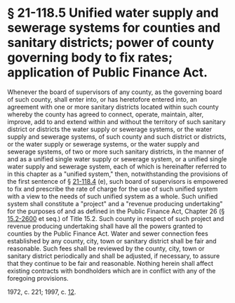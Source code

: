 # § 21-118.5 Unified water supply and sewerage systems for counties and sanitary districts; power of county governing body to fix rates; application of Public Finance Act.

<p>Whenever the board of supervisors of any county, as the governing board of such county, shall enter into, or has heretofore entered into, an agreement with one or more sanitary districts located within such county whereby the county has agreed to connect, operate, maintain, alter, improve, add to and extend within and without the territory of such sanitary district or districts the water supply or sewerage systems, or the water supply and sewerage systems, of such county and such district or districts, or the water supply or sewerage systems, or the water supply and sewerage systems, of two or more such sanitary districts, in the manner of and as a unified single water supply or sewerage system, or a unified single water supply and sewerage system, each of which is hereinafter referred to in this chapter as a "unified system," then, notwithstanding the provisions of the first sentence of § <a href='http://law.lis.virginia.gov/vacode/21-118.4/'>21-118.4</a> (e), such board of supervisors is empowered to fix and prescribe the rate of charge for the use of such unified system with a view to the needs of such unified system as a whole. Such unified system shall constitute a "project" and a "revenue producing undertaking" for the purposes of and as defined in the Public Finance Act, Chapter 26 (§ <a href='http://law.lis.virginia.gov/vacode/15.2-2600/'>15.2-2600</a> et seq.) of Title 15.2. Such county in respect of such project and revenue producing undertaking shall have all the powers granted to counties by the Public Finance Act. Water and sewer connection fees established by any county, city, town or sanitary district shall be fair and reasonable. Such fees shall be reviewed by the county, city, town or sanitary district periodically and shall be adjusted, if necessary, to assure that they continue to be fair and reasonable. Nothing herein shall affect existing contracts with bondholders which are in conflict with any of the foregoing provisions.</p><p>1972, c. 221; 1997, c. <a href='http://lis.virginia.gov/cgi-bin/legp604.exe?971+ful+CHAP0012'>12</a>.</p>